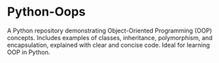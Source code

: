 # Python-Oops
A Python repository demonstrating Object-Oriented Programming (OOP) concepts.  Includes examples of classes, inheritance, polymorphism, and encapsulation, explained with clear and concise code.  Ideal for learning OOP in Python.
